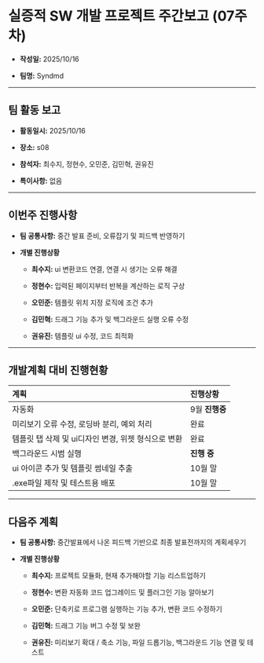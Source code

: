 # 실증적 SW 개발 프로젝트 주간보고 (07주차)
- **작성일:** 2025/10/16

- **팀명:** Syndmd

***

## 팀 활동 보고
- **활동일시:** 2025/10/16

- **장소:** s08

- **참석자:** 최수지, 정현수, 오민준, 김민혁, 권유진

- **특이사항:** 없음

***

## 이번주 진행사항
- **팀 공통사항:** 중간 발표 준비, 오류잡기 및 피드백 반영하기

- **개별 진행상황**

  - **최수지:** ui 변환코드 연결, 연결 시 생기는 오류 해결

  - **정현수:** 입력된 페이지부터 반복을 계산하는 로직 구상

  - **오민준:** 템플릿 위치 지정 로직에 조건 추가

  - **김민혁:** 드래그 기능 추가 및 백그라운드 실행 오류 수정

  - **권유진:** 템플릿 ui 수정, 코드 최적화

***

## 개발계획 대비 진행현황
|계획|진행상황|
|:---|:---|
|자동화|9월 **진행중**|
|미리보기 오류 수정, 로딩바 분리, 예외 처리|완료|
|템플릿 탭 삭제 및 ui디자인 변경, 위젯 형식으로 변환|완료|
|백그라운드 시범 실행|**진행 중**|
|ui 아이콘 추가 및 템플릿 썸네일 추출|10월 말|
|.exe파일 제작 및 테스트용 배포|10월 말|

***

## 다음주 계획
- **팀 공통사항:** 중간발표에서 나온 피드백 기반으로 최종 발표전까지의 계획세우기

- **개별 진행상황**

  - **최수지:** 프로젝트 모듈화, 현재 추가해야할 기능 리스트업하기

  - **정현수:** 변환 자동화 코드 업그레이드 및 플러그인 기능 알아보기

  - **오민준:** 단축키로 프로그램 실행하는 기능 추가, 변환 코드 수정하기

  - **김민혁:** 드래그 기능 버그 수정 및 보완

  - **권유진:** 미리보기 확대 / 축소 기능, 파일 드롭기능, 백그라운드 기능 연결 및 테스트
